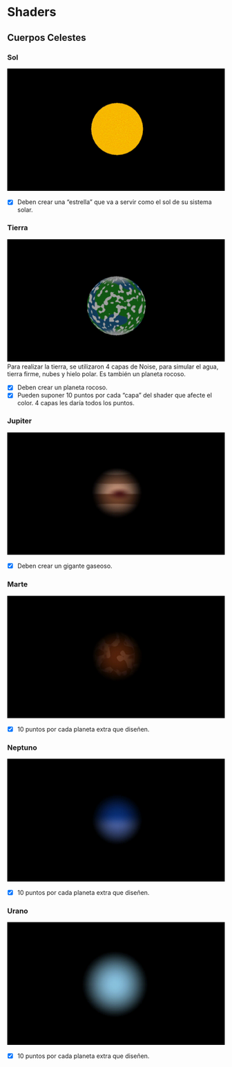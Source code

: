 # Shaders




## Cuerpos Celestes

### Sol
![Sol](Models_Gifs/sun2.gif)
- [x] Deben crear una “estrella” que va a servir como el sol de su sistema solar.


### Tierra
![Tierra](Models_Gifs/earth.gif)
Para realizar la tierra, se utilizaron 4 capas de Noise, para simular el agua, tierra firme, nubes y hielo polar. Es también un planeta rocoso.
- [x] Deben crear un planeta rocoso.
- [x] Pueden suponer 10 puntos por cada “capa” del shader que afecte el color. 4 capas les daría todos los puntos.

### Jupiter
![Jupiter](Models_Gifs/jupiter.gif)
- [x] Deben crear un gigante gaseoso.

### Marte
![Marte](Models_Gifs/mars.gif)
- [x] 10 puntos por cada planeta extra que diseñen.

### Neptuno
![Neptuno](Models_Gifs/neptune.gif)
- [x] 10 puntos por cada planeta extra que diseñen.

### Urano
![Urano](Models_Gifs/uranus.gif)
- [x] 10 puntos por cada planeta extra que diseñen.